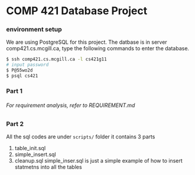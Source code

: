 # COMP 421 Database Project


### environment setup
We are using PostgreSQL for this project.
The datbase is in server comp421.cs.mcgill.ca, type the following commands to enter the database.
```sh
$ ssh comp421.cs.mcgill.ca -l cs421g11
# input password
$ P@55wo2d
$ psql cs421
```

### Part 1
###### For requirement analysis, refer to REQUIREMENT.md

### Part 2
All the sql codes are under ```scripts/``` folder
it contains 3 parts
1. table_init.sql
2. simple_insert.sql
3. cleanup.sql
simple_inser.sql is just a simple example of how to insert statmetns into all
the tables
